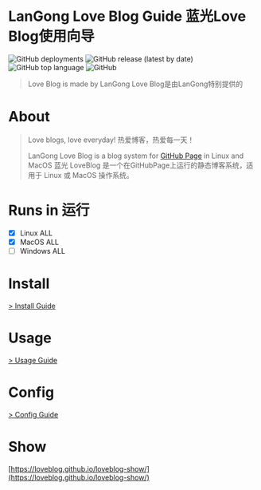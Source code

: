 # LanGong Love Blog Guide 蓝光Love Blog使用向导

![GitHub deployments](https://img.shields.io/github/deployments/langong-dev/love-blog/github-pages)  ![GitHub release (latest by date)](https://img.shields.io/github/v/release/langong-dev/love-blog)  ![GitHub top language](https://img.shields.io/github/languages/top/langong-dev/love-blog)  ![GitHub](https://img.shields.io/github/license/langong-dev/love-blog)

> Love Blog is made by LanGong
> Love Blog是由LanGong特别提供的

# About

> Love blogs, love everyday!
> 热爱博客，热爱每一天！
> 
> LanGong Love Blog is a blog system for [GitHub Page](https://pages.github.io) in Linux and MacOS
> 蓝光 LoveBlog 是一个在GitHubPage上运行的静态博客系统，适用于 Linux 或 MacOS 操作系统。

# Runs in 运行

- [x] Linux ALL
- [x] MacOS ALL
- [ ] Windows ALL

# Install

[ > Install Guide ](/install)

# Usage

[ > Usage Guide ](/use)

# Config

[ > Config Guide ](/config)

# Show

[https://loveblog.github.io/loveblog-show/](https://loveblog.github.io/loveblog-show/)

